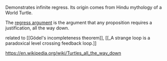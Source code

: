 Demonstrates infinite regress. 
Its origin comes from Hindu mythology of a World Turtle.

The [regress argument](https://en.wikipedia.org/wiki/Regress_argument) is the argument that any proposition requires a justification, all the way down.

related to [[Gödel's incompleteness theorem]], [[_A strange loop is a paradoxical level crossing feedback loop.]]

https://en.wikipedia.org/wiki/Turtles_all_the_way_down
